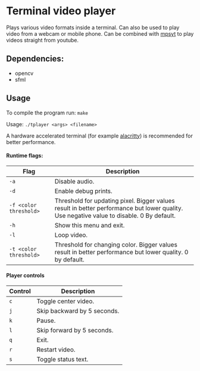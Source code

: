 # Terminal video player
Plays various video formats inside a terminal. Can also be used to play video from a webcam or mobile phone. Can be combined with [mpsyt](https://github.com/mps-youtube/mps-youtube) to play videos straight from youtube.

## Dependencies:
* opencv
* sfml

## Usage
To compile the program run: `make`

Usage: `./tplayer <args> <filename>`

A hardware accelerated terminal (for example [alacritty](https://github.com/alacritty/alacritty)) is recommended for better performance. 

#### Runtime flags:
| Flag                   | Description                                                                                                                              |
| ---------------------- | ---------------------------------------------------------------------------------------------------------------------------------------- |
| `-a`                   | Disable audio.                                                                                                                           |
| `-d`                   | Enable debug prints.                                                                                                                     |
| `-f <color threshold>` | Threshold for updating pixel. Bigger values result in better performance but lower quality. Use negative value to disable. 0 By default. |
| `-h`                   | Show this menu and exit.                                                                                                                 |
| `-l`                   | Loop video.                                                                                                                              |
| `-t <color threshold>` | Threshold for changing color. Bigger values result in better performance but lower quality. 0 by default.                                |

#### Player controls
| Control | Description                |
| ------- | -------------------------- |
| `c`     | Toggle center video.       |
| `j`     | Skip backward by 5 seconds.|
| `k`     | Pause.                     |
| `l`     | Skip forward by 5 seconds. |
| `q`     | Exit.                      |
| `r`     | Restart video.             |
| `s`     | Toggle status text.        |
